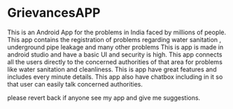 # GrievancesAPP
This is an Android App for the problems in India faced by millions of people.
This app contains the registration of problems regarding water sanitation , underground pipe leakage and many other problems
This is app is made in android studio and have a basic UI and security is high.
This app connects all the users directly to the concerned authorities of that area for problems like water sanitation and cleanliness.
This is app have great features and includes every minute details.
This app also have chatbox including in it so that user can easily talk concerned authorities.

please revert back if anyone see my app and give me suggestions. 
